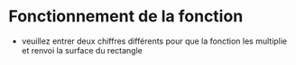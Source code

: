 # Fonctionnement de la fonction
- veuillez entrer deux chiffres différents pour que la fonction les multiplie et renvoi la surface du rectangle
